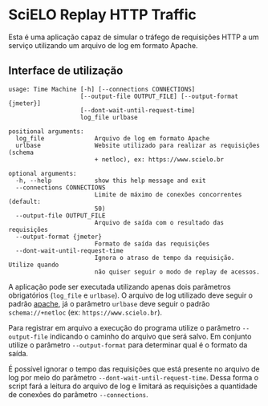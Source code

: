 # SciELO Replay HTTP Traffic

Esta é uma aplicação capaz de simular o tráfego de requisições HTTP a um serviço utilizando um arquivo de log em formato Apache.

## Interface de utilização

```shell
usage: Time Machine [-h] [--connections CONNECTIONS]
                    [--output-file OUTPUT_FILE] [--output-format {jmeter}]
                    [--dont-wait-until-request-time]
                    log_file urlbase

positional arguments:
  log_file              Arquivo de log em formato Apache
  urlbase               Website utilizado para realizar as requisições (schema
                        + netloc), ex: https://www.scielo.br

optional arguments:
  -h, --help            show this help message and exit
  --connections CONNECTIONS
                        Limite de máximo de conexões concorrentes (default:
                        50)
  --output-file OUTPUT_FILE
                        Arquivo de saída com o resultado das requisições
  --output-format {jmeter}
                        Formato de saída das requisições
  --dont-wait-until-request-time
                        Ignora o atraso de tempo da requisição. Utilize quando
                        não quiser seguir o modo de replay de acessos.
```

A aplicação pode ser executada utilizando apenas dois parâmetros obrigatórios (`log_file` e `urlbase`). O arquivo de log utilizado deve seguir o padrão [apache](https://httpd.apache.org/docs/1.3/mod/mod_log_config.html#formats), já o parâmetro `urlbase` deve seguir o padrão `schema://+netloc` (ex: `https://www.scielo.br`).

Para registrar em arquivo a execução do programa utilize o parâmetro `--output-file` indicando o caminho do arquivo que será salvo. Em conjunto utilize o parâmetro `--output-format` para determinar qual é o formato da saída.

É possível ignorar o tempo das requisições que está presente no arquivo de log por meio do parâmetro `--dont-wait-until-request-time`. Dessa forma o script fará a leitura do arquivo de log e limitará as requisições a quantidade de conexões do parâmetro `--connections`.
